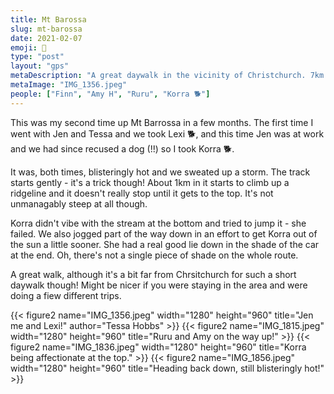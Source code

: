 ```yaml
---
title: Mt Barossa
slug: mt-barossa
date: 2021-02-07
emoji: 🥾
type: "post"
layout: "gps"
metaDescription: "A great daywalk in the vicinity of Christchurch. 7km round trip and < 3hrs."
metaImage: "IMG_1356.jpeg"
people: ["Finn", "Amy H", "Ruru", "Korra 🐕"]
---
```


This was my second time up Mt Barrossa in a few months. The first time I went with Jen and Tessa and we took Lexi 🐕, and this time Jen was at work and we had since recused a dog (!!) so I took Korra 🐕.

It was, both times, blisteringly hot and we sweated up a storm. The track starts gently - it's a trick though! About 1km in it starts to climb up a ridgeline and it doesn't really stop until it gets to the top. It's not unmanagably steep at all though.

Korra didn't vibe with the stream at the bottom and tried to jump it - she failed. We also jogged part of the way down in an effort to get Korra out of the sun a little sooner. She had a real good lie down in the shade of the car at the end. Oh, there's not a single piece of shade on the whole route.

A great walk, although it's a bit far from Chrsitchurch for such a short daywalk though! Might be nicer if you were staying in the area and were doing a fiew different trips.

{{< figure2 name="IMG_1356.jpeg" width="1280" height="960" title="Jen me and Lexi!" author="Tessa Hobbs" >}}
{{< figure2 name="IMG_1815.jpeg" width="1280" height="960" title="Ruru and Amy on the way up!" >}}
{{< figure2 name="IMG_1836.jpeg" width="1280" height="960" title="Korra being affectionate at the top." >}}
{{< figure2 name="IMG_1856.jpeg" width="1280" height="960" title="Heading back down, still blisteringly hot!" >}}
